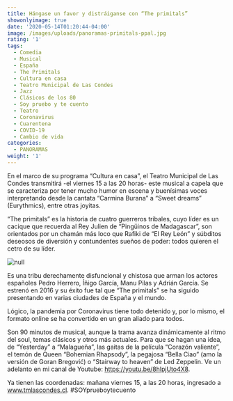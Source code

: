```yaml
---
title: Hángase un favor y distráiganse con “The primitals”
showonlyimage: true
date: '2020-05-14T01:20:44-04:00'
image: /images/uploads/panoramas-primitals-ppal.jpg
rating: '1'
tags:
  - Comedia
  - Musical
  - España
  - The Primitals
  - Cultura en casa
  - Teatro Municipal de Las Condes
  - Jazz
  - Clásicos de los 80
  - Soy pruebo y te cuento
  - Teatro
  - Coronavirus
  - Cuarentena
  - COVID-19
  - Cambio de vida
categories:
  - PANORAMAS
weight: '1'
---
```

En el marco de su programa “Cultura en casa”, el Teatro Municipal de Las Condes transmitirá -el viernes 15 a las 20 horas- este musical a capela que se caracteriza por tener mucho humor en escena y buenísimas voces interpretando desde la cantata “Carmina Burana” a “Sweet dreams” (Eurythmics), entre otras joyitas.

<!--more-->

“The primitals” es la historia de cuatro guerreros tribales, cuyo líder es un cacique que recuerda al Rey Julien de “Pingüinos de Madagascar”, son orientados por un chamán más loco que Rafiki de “El Rey León” y súbditos deseosos de diversión y contundentes sueños de poder: todos quieren el cetro de su líder.

![null](/images/uploads/panoramas-primitals-2.jpg)

Es una tribu derechamente disfuncional y chistosa que arman los actores españoles Pedro Herrero, Íñigo García, Manu Pilas y Adrián García. Se estrenó en 2016 y su éxito fue tal que “The primitals” se ha siguido presentando en varias ciudades de España y el mundo. 

Lógico, la pandemia por Coronavirus tiene todo detenido y, por lo mismo, el formato online se ha convertido en un gran aliado para todos.

Son 90 minutos de musical, aunque la trama avanza dinámicamente al ritmo del soul, temas clásicos y otros más actuales. Para que se hagan una idea, de “Yesterday” a “Malagueña”, las gaitas de la película “Corazón valiente”, el temón de Queen “Bohemian Rhapsody”, la pegajosa “Bella Ciao” (amo la versión de Goran Bregović) o “Stairway to heaven” de Led Zeppelin. Ve un adelanto en mi canal de Youtube: https://youtu.be/8hlpjUto4X8.

Ya tienen las coordenadas: mañana viernes 15, a las 20 horas, ingresado a www.tmlascondes.cl. #SOYprueboytecuento
